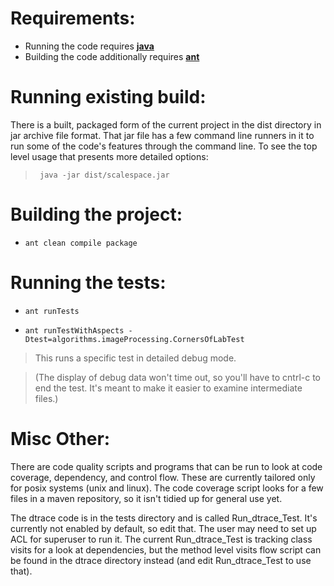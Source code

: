 # Requirements: #
  * Running the code requires **[java](https://java.com/en/download/index.jsp)**
  * Building the code additionally requires **[ant](http://ant.apache.org/bindownload.cgi)**

# Running existing build: #
There is a built, packaged form of the current project in the dist directory in jar archive file format.   That jar file has a few command line runners in it to run some of the code's features through the command line.
To see the top level usage that presents more detailed options:
> ` java -jar dist/scalespace.jar`

# Building the project: #
  * `ant clean compile package`

# Running the tests: #
  * `ant runTests`

  * `ant runTestWithAspects -Dtest=algorithms.imageProcessing.CornersOfLabTest`

> This runs a specific test in detailed debug mode.

> (The display of debug data won't time out, so you'll have to cntrl-c to end the test.  It's meant to make it easier to examine intermediate files.)

# Misc Other: #

There are code quality scripts and programs that can be run to look at code coverage, dependency, and control flow.  These are currently tailored only for posix systems (unix and linux).   The code coverage script looks for a few files in a maven repository, so it isn't tidied up for general use yet.

The dtrace code is in the tests directory and is called Run\_dtrace\_Test.  It's currently not enabled by default, so edit that.  The user may need to set up ACL for superuser to run it.  The current Run\_dtrace\_Test is tracking class visits for a look at dependencies, but the method level visits flow script can be found in the dtrace directory instead (and edit Run\_dtrace\_Test to use that).